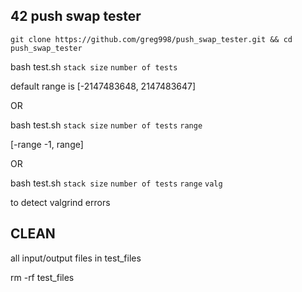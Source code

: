 42 push swap tester
-------------------------------------------------------------------------------------------

```git clone https://github.com/greg998/push_swap_tester.git && cd push_swap_tester```

bash test.sh `stack size` `number of tests`

default range is [-2147483648, 2147483647]

OR

bash test.sh `stack size` `number of tests` `range`

[-range -1, range]

OR
 
bash test.sh `stack size` `number of tests` `range` `valg`

to detect valgrind errors

CLEAN
-------------------------------------------------------------------------------------------

all input/output files in test_files

rm -rf test_files
